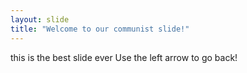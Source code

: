 ```yaml
---
layout: slide
title: "Welcome to our communist slide!"
---
```

this is the best slide ever
Use the left arrow to go back!